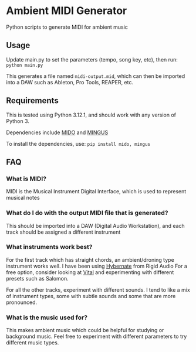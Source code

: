 # Ambient MIDI Generator
Python scripts to generate MIDI for ambient music

## Usage
Update main.py to set the parameters (tempo, song key, etc), then run:
`python main.py`

This generates a file named `midi-output.mid`, which can then be imported into a DAW such as Ableton, Pro Tools, REAPER, etc.

## Requirements
This is tested using Python 3.12.1, and should work with any version of Python 3.

Dependencies include [MIDO](https://pypi.org/project/mido/) and [MINGUS](https://bspaans.github.io/python-mingus/)

To install the dependencies, use: `pip install mido, mingus`

## FAQ
### What is MIDI?
MIDI is the Musical Instrument Digital Interface, which is used to represent musical notes

### What do I do with the output MIDI file that is generated?
This should be imported into a DAW (Digital Audio Workstation), and each track should be assigned a different instrument

### What instruments work best?
For the first track which has straight chords, an ambient/droning type instrument works well.  I have been using [Hybernate](https://rigid-audio.com/products_hibernate.html) from Rigid Audio For a free option, consider looking at [Vital](https://vital.audio/) and experimenting with different presets such as Salomon.

For all the other tracks, experiment with different sounds.  I tend to like a mix of instrument types, some with subtle sounds and some that are more pronounced.

### What is the music used for?
This makes ambient music which could be helpful for studying or background music.  Feel free to experiment with different parameters to try different music types.

